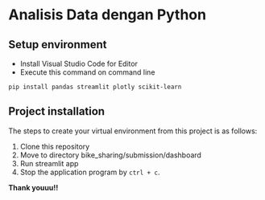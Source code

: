 # Analisis Data dengan Python

## Setup environment
- Install Visual Studio Code for Editor
- Execute this command on command line
```
pip install pandas streamlit plotly scikit-learn
```

## Project installation
The steps to create your virtual environment from this project is as follows:

1. Clone this repository
2. Move to directory bike_sharing/submission/dashboard
3. Run streamlit app
4. Stop the application program by `ctrl + c`.

**Thank youuu!!**
